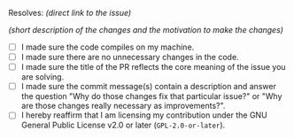 Resolves: *(direct link to the issue)*

*(short description of the changes and the motivation to make the changes)*

<!-- Use "x" to fill the checkboxes below like [x] -->

- [ ] I made sure the code compiles on my machine.
- [ ] I made sure there are no unnecessary changes in the code.
- [ ] I made sure the title of the PR reflects the core meaning of the issue you are solving.
- [ ] I made sure the commit message(s) contain a description and answer the question "Why do those changes fix that particular issue?" or "Why are those changes really necessary as improvements?".
- [ ] I hereby reaffirm that I am licensing my contribution under the GNU General Public License v2.0 or later (`GPL-2.0-or-later`).
